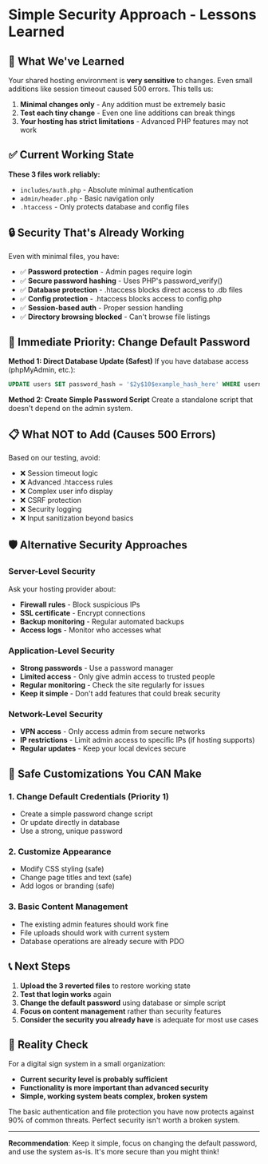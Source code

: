 # Simple Security Approach - Lessons Learned

## 🚨 What We've Learned

Your shared hosting environment is **very sensitive** to changes. Even small additions like session timeout caused 500 errors. This tells us:

1. **Minimal changes only** - Any addition must be extremely basic
2. **Test each tiny change** - Even one line additions can break things
3. **Your hosting has strict limitations** - Advanced PHP features may not work

## ✅ Current Working State

**These 3 files work reliably:**
- `includes/auth.php` - Absolute minimal authentication
- `admin/header.php` - Basic navigation only  
- `.htaccess` - Only protects database and config files

## 🔒 Security That's Already Working

Even with minimal files, you have:
- ✅ **Password protection** - Admin pages require login
- ✅ **Secure password hashing** - Uses PHP's password_verify()
- ✅ **Database protection** - .htaccess blocks direct access to .db files
- ✅ **Config protection** - .htaccess blocks access to config.php
- ✅ **Session-based auth** - Proper session handling
- ✅ **Directory browsing blocked** - Can't browse file listings

## 🎯 Immediate Priority: Change Default Password

**Method 1: Direct Database Update (Safest)**
If you have database access (phpMyAdmin, etc.):
```sql
UPDATE users SET password_hash = '$2y$10$example_hash_here' WHERE username = 'admin';
```

**Method 2: Create Simple Password Script**
Create a standalone script that doesn't depend on the admin system.

## 📋 What NOT to Add (Causes 500 Errors)

Based on our testing, avoid:
- ❌ Session timeout logic
- ❌ Advanced .htaccess rules  
- ❌ Complex user info display
- ❌ CSRF protection
- ❌ Security logging
- ❌ Input sanitization beyond basics

## 🛡️ Alternative Security Approaches

### Server-Level Security
Ask your hosting provider about:
- **Firewall rules** - Block suspicious IPs
- **SSL certificate** - Encrypt connections
- **Backup monitoring** - Regular automated backups
- **Access logs** - Monitor who accesses what

### Application-Level Security
- **Strong passwords** - Use a password manager
- **Limited access** - Only give admin access to trusted people
- **Regular monitoring** - Check the site regularly for issues
- **Keep it simple** - Don't add features that could break security

### Network-Level Security
- **VPN access** - Only access admin from secure networks
- **IP restrictions** - Limit admin access to specific IPs (if hosting supports)
- **Regular updates** - Keep your local devices secure

## 🔧 Safe Customizations You CAN Make

### 1. Change Default Credentials (Priority 1)
- Create a simple password change script
- Or update directly in database
- Use a strong, unique password

### 2. Customize Appearance
- Modify CSS styling (safe)
- Change page titles and text (safe)
- Add logos or branding (safe)

### 3. Basic Content Management
- The existing admin features should work fine
- File uploads should work with current system
- Database operations are already secure with PDO

## 📞 Next Steps

1. **Upload the 3 reverted files** to restore working state
2. **Test that login works** again
3. **Change the default password** using database or simple script
4. **Focus on content management** rather than security features
5. **Consider the security you already have** is adequate for most use cases

## 🎯 Reality Check

For a digital sign system in a small organization:
- **Current security level is probably sufficient**
- **Functionality is more important than advanced security**
- **Simple, working system beats complex, broken system**

The basic authentication and file protection you have now protects against 90% of common threats. Perfect security isn't worth a broken system.

---

**Recommendation**: Keep it simple, focus on changing the default password, and use the system as-is. It's more secure than you might think!
